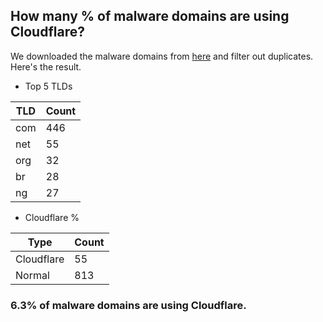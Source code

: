 ## How many % of malware domains are using Cloudflare?


We downloaded the malware domains from [here](https://urlhaus.abuse.ch) and filter out duplicates.
Here's the result.


[//]: # (start replacement)


- Top 5 TLDs

| TLD | Count |
| --- | --- |
| com | 446 |
| net | 55 |
| org | 32 |
| br | 28 |
| ng | 27 |


- Cloudflare %

| Type | Count |
| --- | --- |
| Cloudflare | 55 |
| Normal | 813 |


### 6.3% of malware domains are using Cloudflare.